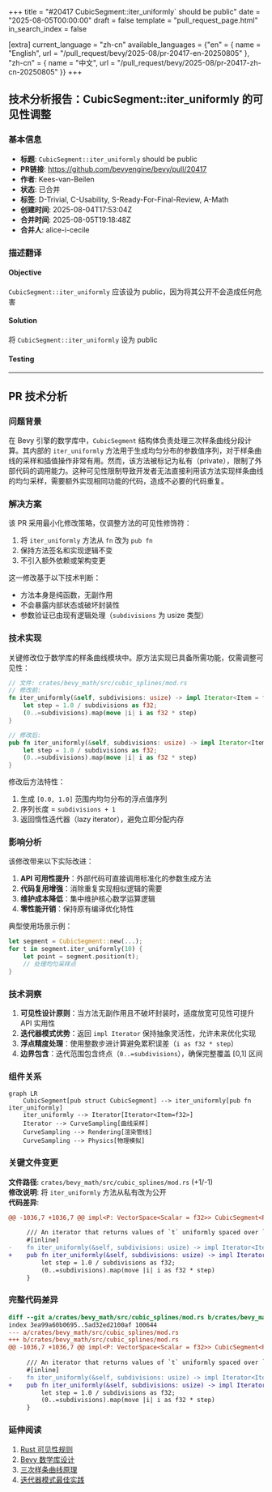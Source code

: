 +++
title = "#20417 CubicSegment::iter_uniformly` should be public"
date = "2025-08-05T00:00:00"
draft = false
template = "pull_request_page.html"
in_search_index = false

[extra]
current_language = "zh-cn"
available_languages = {"en" = { name = "English", url = "/pull_request/bevy/2025-08/pr-20417-en-20250805" }, "zh-cn" = { name = "中文", url = "/pull_request/bevy/2025-08/pr-20417-zh-cn-20250805" }}
+++

## 技术分析报告：CubicSegment::iter_uniformly 的可见性调整

### 基本信息
- **标题**: `CubicSegment::iter_uniformly` should be public
- **PR链接**: https://github.com/bevyengine/bevy/pull/20417
- **作者**: Kees-van-Beilen
- **状态**: 已合并
- **标签**: D-Trivial, C-Usability, S-Ready-For-Final-Review, A-Math
- **创建时间**: 2025-08-04T17:53:04Z
- **合并时间**: 2025-08-05T19:18:48Z
- **合并人**: alice-i-cecile

### 描述翻译
#### Objective
`CubicSegment::iter_uniformly` 应该设为 public，因为将其公开不会造成任何危害

#### Solution
将 `CubicSegment::iter_uniformly` 设为 public

#### Testing

---

## PR 技术分析

### 问题背景
在 Bevy 引擎的数学库中，`CubicSegment` 结构体负责处理三次样条曲线分段计算。其内部的 `iter_uniformly` 方法用于生成均匀分布的参数值序列，对于样条曲线的采样和插值操作非常有用。然而，该方法被标记为私有（private），限制了外部代码的调用能力。这种可见性限制导致开发者无法直接利用该方法实现样条曲线的均匀采样，需要额外实现相同功能的代码，造成不必要的代码重复。

### 解决方案
该 PR 采用最小化修改策略，仅调整方法的可见性修饰符：
1. 将 `iter_uniformly` 方法从 `fn` 改为 `pub fn`
2. 保持方法签名和实现逻辑不变
3. 不引入额外依赖或架构变更

这一修改基于以下技术判断：
- 方法本身是纯函数，无副作用
- 不会暴露内部状态或破坏封装性
- 参数验证已由现有逻辑处理（`subdivisions` 为 usize 类型）

### 技术实现
关键修改位于数学库的样条曲线模块中。原方法实现已具备所需功能，仅需调整可见性：

```rust
// 文件: crates/bevy_math/src/cubic_splines/mod.rs
// 修改前:
fn iter_uniformly(&self, subdivisions: usize) -> impl Iterator<Item = f32> {
    let step = 1.0 / subdivisions as f32;
    (0..=subdivisions).map(move |i| i as f32 * step)
}

// 修改后:
pub fn iter_uniformly(&self, subdivisions: usize) -> impl Iterator<Item = f32> {
    let step = 1.0 / subdivisions as f32;
    (0..=subdivisions).map(move |i| i as f32 * step)
}
```
修改后方法特性：
1. 生成 `[0.0, 1.0]` 范围内均匀分布的浮点值序列
2. 序列长度 = `subdivisions + 1`
3. 返回惰性迭代器（lazy iterator），避免立即分配内存

### 影响分析
该修改带来以下实际改进：
1. **API 可用性提升**：外部代码可直接调用标准化的参数生成方法
2. **代码复用增强**：消除重复实现相似逻辑的需要
3. **维护成本降低**：集中维护核心数学运算逻辑
4. **零性能开销**：保持原有编译优化特性

典型使用场景示例：
```rust
let segment = CubicSegment::new(...);
for t in segment.iter_uniformly(10) {
    let point = segment.position(t);
    // 处理均匀采样点
}
```

### 技术洞察
1. **可见性设计原则**：当方法无副作用且不破坏封装时，适度放宽可见性可提升 API 实用性
2. **迭代器模式优势**：返回 `impl Iterator` 保持抽象灵活性，允许未来优化实现
3. **浮点精度处理**：使用整数步进计算避免累积误差（`i as f32 * step`）
4. **边界包含**：迭代范围包含终点（`0..=subdivisions`），确保完整覆盖 [0,1] 区间

### 组件关系
```mermaid
graph LR
    CubicSegment[pub struct CubicSegment] --> iter_uniformly[pub fn iter_uniformly]
    iter_uniformly --> Iterator[Iterator<Item=f32>]
    Iterator --> CurveSampling[曲线采样]
    CurveSampling --> Rendering[渲染管线]
    CurveSampling --> Physics[物理模拟]
```

### 关键文件变更
**文件路径**: `crates/bevy_math/src/cubic_splines/mod.rs` (+1/-1)  
**修改说明**: 将 `iter_uniformly` 方法从私有改为公开  
**代码差异**:
```diff
@@ -1036,7 +1036,7 @@ impl<P: VectorSpace<Scalar = f32>> CubicSegment<P> {
 
     /// An iterator that returns values of `t` uniformly spaced over `0..=subdivisions`.
     #[inline]
-    fn iter_uniformly(&self, subdivisions: usize) -> impl Iterator<Item = f32> {
+    pub fn iter_uniformly(&self, subdivisions: usize) -> impl Iterator<Item = f32> {
         let step = 1.0 / subdivisions as f32;
         (0..=subdivisions).map(move |i| i as f32 * step)
     }
```

### 完整代码差异
```diff
diff --git a/crates/bevy_math/src/cubic_splines/mod.rs b/crates/bevy_math/src/cubic_splines/mod.rs
index 3ea99a60b0695..5ad32ed2100af 100644
--- a/crates/bevy_math/src/cubic_splines/mod.rs
+++ b/crates/bevy_math/src/cubic_splines/mod.rs
@@ -1036,7 +1036,7 @@ impl<P: VectorSpace<Scalar = f32>> CubicSegment<P> {
 
     /// An iterator that returns values of `t` uniformly spaced over `0..=subdivisions`.
     #[inline]
-    fn iter_uniformly(&self, subdivisions: usize) -> impl Iterator<Item = f32> {
+    pub fn iter_uniformly(&self, subdivisions: usize) -> impl Iterator<Item = f32> {
         let step = 1.0 / subdivisions as f32;
         (0..=subdivisions).map(move |i| i as f32 * step)
     }
```

### 延伸阅读
1. [Rust 可见性规则](https://doc.rust-lang.org/book/ch07-02-defining-modules-to-control-scope-and-privacy.html)
2. [Bevy 数学库设计](https://bevyengine.org/learn/book/features/math/)
3. [三次样条曲线原理](https://en.wikipedia.org/wiki/Spline_(mathematics))
4. [迭代器模式最佳实践](https://doc.rust-lang.org/std/iter/index.html#implementing-iterator)